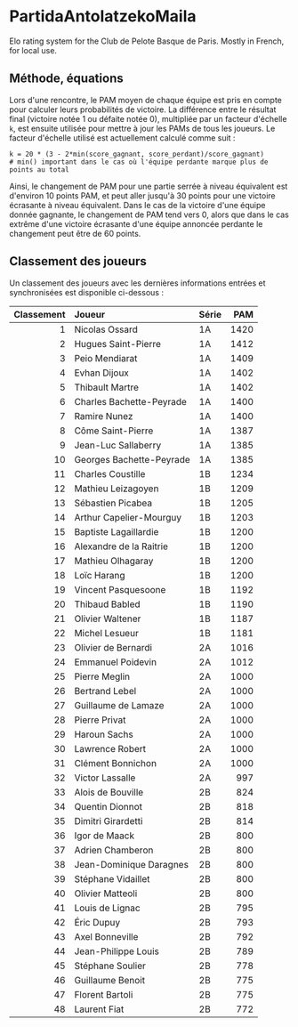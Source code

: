 # PartidaAntolatzekoMaila
Elo rating system for the Club de Pelote Basque de Paris. Mostly in French, for local use.

## Méthode, équations
Lors d'une rencontre, le PAM moyen de chaque équipe est pris en compte pour calculer leurs probabilités de victoire. La différence entre le résultat final (victoire notée 1 ou défaite notée 0), multipliée par un facteur d'échelle `k`, est ensuite utilisée pour mettre à jour les PAMs de tous les joueurs. Le facteur d'échelle utilisé est actuellement calculé comme suit :

```
k = 20 * (3 - 2*min(score_gagnant, score_perdant)/score_gagnant)
# min() important dans le cas où l'équipe perdante marque plus de points au total
```

Ainsi, le changement de PAM pour une partie serrée à niveau équivalent est d'environ 10 points PAM, et peut aller jusqu'à 30 points pour une victoire écrasante à niveau équivalent. Dans le cas de la victoire d'une équipe donnée gagnante, le changement de PAM tend vers 0, alors que dans le cas extrême d'une victoire écrasante d'une équipe annoncée perdante le changement peut être de 60 points.

## Classement des joueurs
Un classement des joueurs avec les dernières informations entrées et synchronisées est disponible ci-dessous :

|   Classement | Joueur                   | Série   |   PAM |
|-------------:|:-------------------------|:--------|------:|
|            1 | Nicolas Ossard           | 1A      |  1420 |
|            2 | Hugues Saint-Pierre      | 1A      |  1412 |
|            3 | Peio Mendiarat           | 1A      |  1409 |
|            4 | Evhan Dijoux             | 1A      |  1402 |
|            5 | Thibault Martre          | 1A      |  1402 |
|            6 | Charles Bachette-Peyrade | 1A      |  1400 |
|            7 | Ramire Nunez             | 1A      |  1400 |
|            8 | Côme Saint-Pierre        | 1A      |  1387 |
|            9 | Jean-Luc Sallaberry      | 1A      |  1385 |
|           10 | Georges Bachette-Peyrade | 1A      |  1385 |
|           11 | Charles Coustille        | 1B      |  1234 |
|           12 | Mathieu Leizagoyen       | 1B      |  1209 |
|           13 | Sébastien Picabea        | 1B      |  1205 |
|           14 | Arthur Capelier-Mourguy  | 1B      |  1203 |
|           15 | Baptiste Lagaillardie    | 1B      |  1200 |
|           16 | Alexandre de la Raitrie  | 1B      |  1200 |
|           17 | Mathieu Olhagaray        | 1B      |  1200 |
|           18 | Loïc Harang              | 1B      |  1200 |
|           19 | Vincent Pasquesoone      | 1B      |  1192 |
|           20 | Thibaud Babled           | 1B      |  1190 |
|           21 | Olivier Waltener         | 1B      |  1187 |
|           22 | Michel Lesueur           | 1B      |  1181 |
|           23 | Olivier de Bernardi      | 2A      |  1016 |
|           24 | Emmanuel Poidevin        | 2A      |  1012 |
|           25 | Pierre Meglin            | 2A      |  1000 |
|           26 | Bertrand Lebel           | 2A      |  1000 |
|           27 | Guillaume de Lamaze      | 2A      |  1000 |
|           28 | Pierre Privat            | 2A      |  1000 |
|           29 | Haroun Sachs             | 2A      |  1000 |
|           30 | Lawrence Robert          | 2A      |  1000 |
|           31 | Clément Bonnichon        | 2A      |  1000 |
|           32 | Victor Lassalle          | 2A      |   997 |
|           33 | Alois de Bouville        | 2B      |   824 |
|           34 | Quentin Dionnot          | 2B      |   818 |
|           35 | Dimitri Girardetti       | 2B      |   814 |
|           36 | Igor de Maack            | 2B      |   800 |
|           37 | Adrien Chamberon         | 2B      |   800 |
|           38 | Jean-Dominique Daragnes  | 2B      |   800 |
|           39 | Stéphane Vidaillet       | 2B      |   800 |
|           40 | Olivier Matteoli         | 2B      |   800 |
|           41 | Louis de Lignac          | 2B      |   795 |
|           42 | Éric Dupuy               | 2B      |   793 |
|           43 | Axel Bonneville          | 2B      |   792 |
|           44 | Jean-Philippe Louis      | 2B      |   789 |
|           45 | Stéphane Soulier         | 2B      |   778 |
|           46 | Guillaume Benoit         | 2B      |   775 |
|           47 | Florent Bartoli          | 2B      |   775 |
|           48 | Laurent Fiat             | 2B      |   772 |
